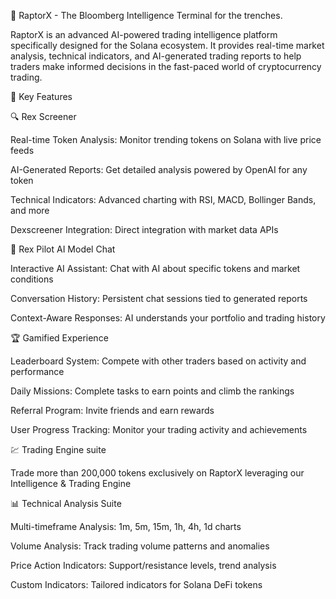 🦖 RaptorX - The Bloomberg Intelligence Terminal for the trenches.

RaptorX is an advanced AI-powered trading intelligence platform specifically designed for the Solana ecosystem. It provides real-time market analysis, technical indicators, and AI-generated trading reports to help traders make informed decisions in the fast-paced world of cryptocurrency trading.

🌟 Key Features

🔍 Rex Screener

Real-time Token Analysis: Monitor trending tokens on Solana with live price feeds

AI-Generated Reports: Get detailed analysis powered by OpenAI for any token

Technical Indicators: Advanced charting with RSI, MACD, Bollinger Bands, and more

Dexscreener Integration: Direct integration with market data APIs

🤖 Rex Pilot AI Model Chat

Interactive AI Assistant: Chat with AI about specific tokens and market conditions

Conversation History: Persistent chat sessions tied to generated reports

Context-Aware Responses: AI understands your portfolio and trading history

🏆 Gamified Experience

Leaderboard System: Compete with other traders based on activity and performance

Daily Missions: Complete tasks to earn points and climb the rankings

Referral Program: Invite friends and earn rewards

User Progress Tracking: Monitor your trading activity and achievements

💹 Trading Engine suite

Trade more than 200,000 tokens exclusively on RaptorX leveraging our Intelligence & Trading Engine

📊 Technical Analysis Suite

Multi-timeframe Analysis: 1m, 5m, 15m, 1h, 4h, 1d charts

Volume Analysis: Track trading volume patterns and anomalies

Price Action Indicators: Support/resistance levels, trend analysis

Custom Indicators: Tailored indicators for Solana DeFi tokens


